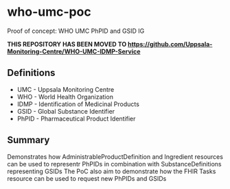 # who-umc-poc
Proof of concept: WHO UMC PhPID and GSID IG


**THIS REPOSITORY HAS BEEN MOVED TO https://github.com/Uppsala-Monitoring-Centre/WHO-UMC-IDMP-Service**

## Definitions

- UMC - Uppsala Monitoring Centre
- WHO - World Health Organization
- IDMP - Identification of Medicinal Products
- GSID - Global Substance Identifier
- PhPID - Pharmaceutical Product Identifier

## Summary
Demonstrates how AdministrableProductDefinition and Ingredient resources can be used to representr PhPIDs in combination with SubstanceDefinitions representing GSIDs
The PoC also aim to demonstrate how the FHIR Tasks resource can be used to request new PhPIDs and GSIDs
